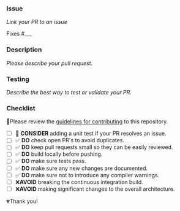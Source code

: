### Issue
*Link your PR to an issue*

Fixes #___

### Description
*Please describe your pull request.*

### Testing
*Describe the best way to test or validate your PR.*

### Checklist
🚨Please review the [guidelines for contributing](../blob/master/CONTRIBUTING.md) to this repository.

- [ ] 🤔 **CONSIDER** adding a unit test if your PR resolves an issue.
- [ ] ✅ **DO** check open PR's to avoid duplicates.
- [ ] ✅ **DO** keep pull requests small so they can be easily reviewed.
- [ ] ✅ **DO** build locally before pushing.
- [ ] ✅ **DO** make sure tests pass.
- [ ] ✅ **DO** make sure any new changes are documented.
- [ ] ✅ **DO** make sure not to introduce any compiler warnings.
- [ ] ❌**AVOID** breaking the continuous integration build.
- [ ] ❌**AVOID** making significant changes to the overall architecture.

💔Thank you!